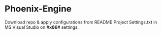# Phoenix-Engine

Download repo & apply configurations from README Project Settings.txt in MS Visual Studio on #**x86**# settings.
